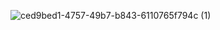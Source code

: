 ![ced9bed1-4757-49b7-b843-6110765f794c (1)](https://github.com/user-attachments/assets/4336cdff-15b2-4025-9bec-f93c5a28ce55)
